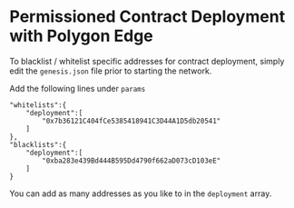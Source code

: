 # Permissioned Contract Deployment with Polygon Edge

To blacklist / whitelist specific addresses for contract deployment, simply edit the `genesis.json` file prior to starting the network.

Add the following lines under `params` 

```
"whitelists":{
    "deployment":[
        "0x7b36121C404fCe5385418941C3D44A1D5db20541"
    ]
},
"blacklists":{
    "deployment":[
        "0xba283e439Bd444B595Dd4790f662aD073cD103eE"
    ]
}
```

You can add as many addresses as you like to in the `deployment` array.